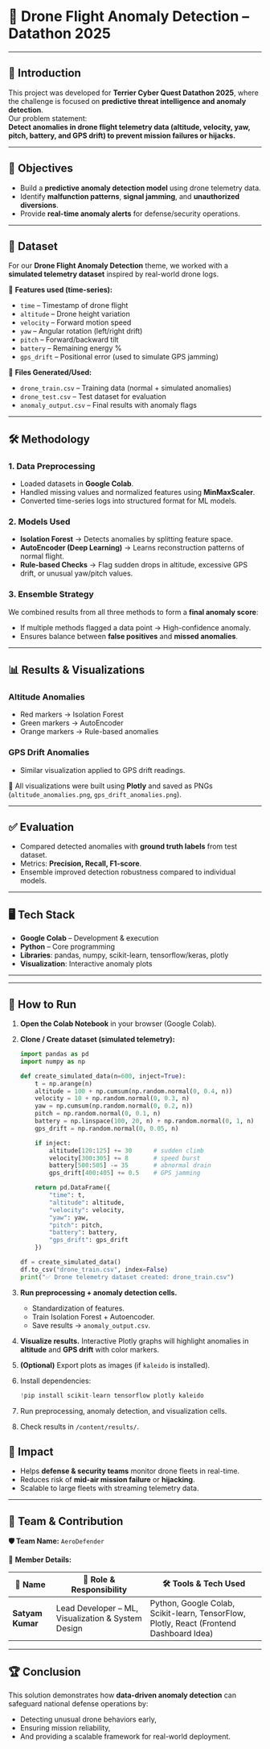 

# 🚀 Drone Flight Anomaly Detection – Datathon 2025



---

## 📌 Introduction
This project was developed for **Terrier Cyber Quest Datathon 2025**, where the challenge is focused on **predictive threat intelligence and anomaly detection**.  
Our problem statement:  
**Detect anomalies in drone flight telemetry data (altitude, velocity, yaw, pitch, battery, and GPS drift) to prevent mission failures or hijacks.**

---

## 🎯 Objectives
- Build a **predictive anomaly detection model** using drone telemetry data.  
- Identify **malfunction patterns**, **signal jamming**, and **unauthorized diversions**.  
- Provide **real-time anomaly alerts** for defense/security operations.  

---



## 📂 Dataset  

For our **Drone Flight Anomaly Detection** theme, we worked with a **simulated telemetry dataset** inspired by real-world drone logs.  

📌 **Features used (time-series):**  
- `time` – Timestamp of drone flight  
- `altitude` – Drone height variation  
- `velocity` – Forward motion speed  
- `yaw` – Angular rotation (left/right drift)  
- `pitch` – Forward/backward tilt  
- `battery` – Remaining energy %  
- `gps_drift` – Positional error (used to simulate GPS jamming)  

📁 **Files Generated/Used:**  
- `drone_train.csv` – Training data (normal + simulated anomalies)  
- `drone_test.csv` – Test dataset for evaluation  
- `anomaly_output.csv` – Final results with anomaly flags  

---

## 🛠️ Methodology

### 1. Data Preprocessing
- Loaded datasets in **Google Colab**.  
- Handled missing values and normalized features using **MinMaxScaler**.  
- Converted time-series logs into structured format for ML models.  

### 2. Models Used
- **Isolation Forest** → Detects anomalies by splitting feature space.  
- **AutoEncoder (Deep Learning)** → Learns reconstruction patterns of normal flight.  
- **Rule-based Checks** → Flag sudden drops in altitude, excessive GPS drift, or unusual yaw/pitch values.  

### 3. Ensemble Strategy
We combined results from all three methods to form a **final anomaly score**:
- If multiple methods flagged a data point → High-confidence anomaly.  
- Ensures balance between **false positives** and **missed anomalies**.  

---

## 📊 Results & Visualizations

### Altitude Anomalies
- Red markers → Isolation Forest  
- Green markers → AutoEncoder  
- Orange markers → Rule-based anomalies  

### GPS Drift Anomalies
- Similar visualization applied to GPS drift readings.  

📌 All visualizations were built using **Plotly** and saved as PNGs (`altitude_anomalies.png`, `gps_drift_anomalies.png`).  

---

## ✅ Evaluation
- Compared detected anomalies with **ground truth labels** from test dataset.  
- Metrics: **Precision, Recall, F1-score**.  
- Ensemble improved detection robustness compared to individual models.  

---

## 🖥️ Tech Stack
- **Google Colab** – Development & execution  
- **Python** – Core programming  
- **Libraries**: pandas, numpy, scikit-learn, tensorflow/keras, plotly  
- **Visualization**: Interactive anomaly plots  

---
----

## 📌 How to Run  

1. **Open the Colab Notebook** in your browser (Google Colab).  

2. **Clone / Create dataset (simulated telemetry):**  
   ```python
   import pandas as pd
   import numpy as np

   def create_simulated_data(n=600, inject=True):
       t = np.arange(n)
       altitude = 100 + np.cumsum(np.random.normal(0, 0.4, n))
       velocity = 10 + np.random.normal(0, 0.3, n)
       yaw = np.cumsum(np.random.normal(0, 0.2, n))
       pitch = np.random.normal(0, 0.1, n)
       battery = np.linspace(100, 20, n) + np.random.normal(0, 1, n)
       gps_drift = np.random.normal(0, 0.05, n)

       if inject:
           altitude[120:125] += 30      # sudden climb
           velocity[300:305] += 8       # speed burst
           battery[500:505] -= 35       # abnormal drain
           gps_drift[400:405] += 0.5    # GPS jamming

       return pd.DataFrame({
           "time": t,
           "altitude": altitude,
           "velocity": velocity,
           "yaw": yaw,
           "pitch": pitch,
           "battery": battery,
           "gps_drift": gps_drift
       })

   df = create_simulated_data()
   df.to_csv("drone_train.csv", index=False)
   print("✅ Drone telemetry dataset created: drone_train.csv")


3. **Run preprocessing + anomaly detection cells.**

   * Standardization of features.
   * Train Isolation Forest + Autoencoder.
   * Save results → `anomaly_output.csv`.

4. **Visualize results.**
   Interactive Plotly graphs will highlight anomalies in **altitude** and **GPS drift** with color markers.

5. **(Optional)** Export plots as images (if `kaleido` is installed).


3. Install dependencies:

   ```python
   !pip install scikit-learn tensorflow plotly kaleido
   ```
4. Run preprocessing, anomaly detection, and visualization cells.
5. Check results in `/content/results/`.


## 🎯 Impact

* Helps **defense & security teams** monitor drone fleets in real-time.
* Reduces risk of **mid-air mission failure** or **hijacking**.
* Scalable to large fleets with streaming telemetry data.

---

## 👥 Team & Contribution  

**🛡️ Team Name:** `AeroDefender`  

📌 **Member Details:**  

| 👤 Name          | 🎯 Role & Responsibility                                | 🛠️ Tools & Tech Used                                  |
|------------------|---------------------------------------------------------|-------------------------------------------------------|
| **Satyam Kumar** | Lead Developer – ML, Visualization & System Design      | Python, Google Colab, Scikit-learn, TensorFlow, Plotly, React (Frontend Dashboard Idea) |

---

## 🏆 Conclusion

This solution demonstrates how **data-driven anomaly detection** can safeguard national defense operations by:

* Detecting unusual drone behaviors early,
* Ensuring mission reliability,
* And providing a scalable framework for real-world deployment.



  

